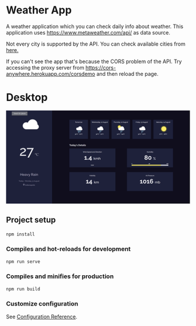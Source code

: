 # Weather App

A weather application which you can check daily info about weather. This application uses https://www.metaweather.com/api/ as data source.

Not every city is supported by the API. You can check available cities from [here.](https://www.metaweather.com/map/)

If you can't see the app that's because the CORS problem of the API. Try accessing the proxy server from https://cors-anywhere.herokuapp.com/corsdemo and then reload the page.

# Desktop

[![Answering](./src/assets/weather.png)](https://omercalik-weatherapp.netlify.app/)

## Project setup
```
npm install
```

### Compiles and hot-reloads for development
```
npm run serve
```

### Compiles and minifies for production
```
npm run build
```

### Customize configuration
See [Configuration Reference](https://cli.vuejs.org/config/).
